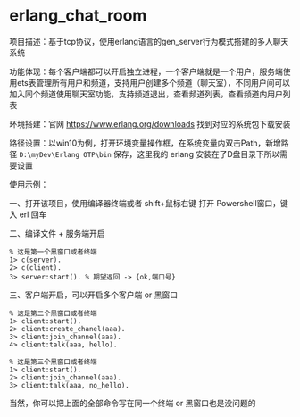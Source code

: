 # erlang_chat_room

项目描述：基于tcp协议，使用erlang语言的gen_server行为模式搭建的多人聊天系统

功能体现：每个客户端都可以开启独立进程，一个客户端就是一个用户，服务端使用ets表管理所有用户和频道，支持用户创建多个频道（聊天室），不同用户间可以加入同个频道使用聊天室功能，支持频道退出，查看频道列表，查看频道内用户列表

环境搭建：官网 https://www.erlang.org/downloads 找到对应的系统包下载安装

路径设置：以win10为例，打开环境变量操作框，在系统变量内双击Path，新增路径 `D:\myDev\Erlang OTP\bin` 保存，这里我的 erlang 安装在了D盘目录下所以需要设置

使用示例：

一、打开该项目，使用编译器终端或者 shift+鼠标右键 打开 Powershell窗口，键入 erl 回车

二、编译文件 + 服务端开启

```
% 这是第一个黑窗口或者终端
1> c(server).
2> c(client).
3> server:start(). % 期望返回 -> {ok,端口号}
```

三、客户端开启，可以开启多个客户端 or 黑窗口

```
% 这是第二个黑窗口或者终端
1> client:start().
2> client:create_chanel(aaa). 
3> client:join_channel(aaa).
4> client:talk(aaa, hello).
```

```
% 这是第三个黑窗口或者终端
1> client:start().  
2> client:join_channel(aaa).
3> client:talk(aaa, no_hello).
```

当然，你可以把上面的全部命令写在同一个终端 or 黑窗口也是没问题的
